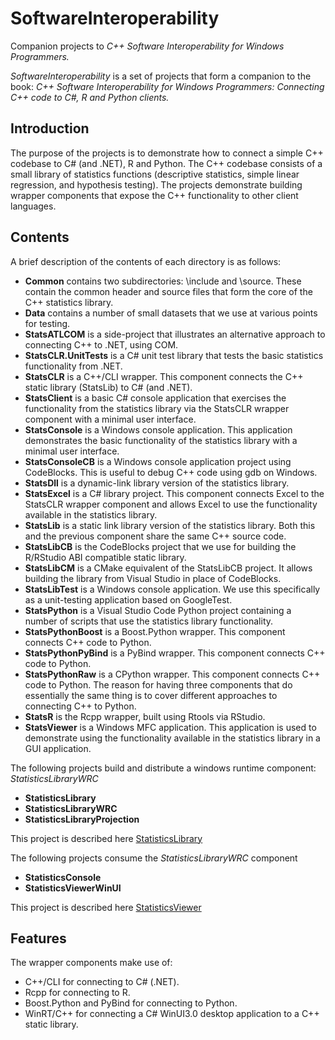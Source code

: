# SoftwareInteroperability
Companion projects to _C++ Software Interoperability for Windows Programmers._

_SoftwareInteroperability_ is a set of projects that form a companion to the book: _C++ Software Interoperability for Windows Programmers: Connecting C++ code to C#, R and Python clients._

## Introduction
The purpose of the projects is to demonstrate how to connect a simple C++ codebase to C# (and .NET), R and Python. The C++ codebase consists of a small library of statistics functions (descriptive statistics, simple linear regression, and hypothesis testing). The projects demonstrate building wrapper components that expose the C++ functionality to other client languages.

## Contents
A brief description of the contents of each directory is as follows:

* __Common__ contains two subdirectories: \include and \source. These contain the common header and source files that form the core of the C++ statistics library.
* __Data__ contains a number of small datasets that we use at various points for testing.
* __StatsATLCOM__ is a side-project that illustrates an alternative approach to connecting C++ to .NET, using COM.
* __StatsCLR.UnitTests__ is a C# unit test library that tests the basic statistics functionality from .NET.
* __StatsCLR__ is a C++/CLI wrapper. This component connects the C++ static library (StatsLib) to C# (and .NET).
* __StatsClient__ is a basic C# console application that exercises the functionality from the statistics library via the StatsCLR wrapper component with a minimal user interface.
* __StatsConsole__ is a Windows console application. This application demonstrates the basic functionality of the statistics library with a minimal user interface.
* __StatsConsoleCB__ is a Windows console application project using CodeBlocks. This is useful to debug C++ code using gdb on Windows.
* __StatsDll__ is a dynamic-link library version of the statistics library.
* __StatsExcel__ is a C# library project. This component connects Excel to the StatsCLR wrapper component and allows Excel to use the functionality available in the statistics library.
* __StatsLib__ is a static link library version of the statistics library. Both this and the previous component share the same C++ source code.
* __StatsLibCB__ is the CodeBlocks project that we use for building the R/RStudio ABI compatible static library. 
* __StatsLibCM__ is a CMake equivalent of the StatsLibCB project. It allows building the library from Visual Studio in place of CodeBlocks.
* __StatsLibTest__ is a Windows console application. We use this specifically as a unit-testing application based on GoogleTest.
* __StatsPython__ is a Visual Studio Code Python project containing a number of scripts that use the statistics library functionality.
* __StatsPythonBoost__ is a Boost.Python wrapper. This component connects C++ code to Python.
* __StatsPythonPyBind__ is a PyBind wrapper. This component connects C++ code to Python.
* __StatsPythonRaw__ is a CPython wrapper. This component connects C++ code to Python. The reason for having three components that do essentially the same thing is to cover different approaches to connecting C++ to Python.
* __StatsR__ is the Rcpp wrapper, built using Rtools via RStudio. 
* __StatsViewer__ is a Windows MFC application. This application is used to demonstrate using the functionality available in the statistics library in a GUI application.

The following projects build and distribute a windows runtime component: *StatisticsLibraryWRC*
* __StatisticsLibrary__
* __StatisticsLibraryWRC__
* __StatisticsLibraryProjection__

This project is described here [StatisticsLibrary](README-StatisticsLibrary.md)

The following projects consume the *StatisticsLibraryWRC* component
* __StatisticsConsole__
* __StatisticsViewerWinUI__

This project is described here [StatisticsViewer](README-StatisticsViewer.md)

## Features
The wrapper components make use of:
* C++/CLI for connecting to C# (.NET).
* Rcpp for connecting to R.
* Boost.Python and PyBind for connecting to Python.
* WinRT/C++ for connecting a C# WinUI3.0 desktop application to a C++ static library.

